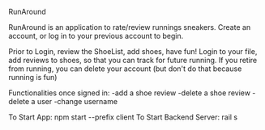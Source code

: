 RunAround

RunAround is an application to rate/review runnings sneakers. Create an account, or log in to your previous account to begin.

Prior to Login, review the ShoeList, add shoes, have fun!
Login to your file, add reviews to shoes, so that you can track for future running.
If you retire from running, you can delete your account (but don't do that because running is fun)

Functionalities once signed in:
-add a shoe review
-delete a shoe review
-delete a user
-change username

To Start App: npm start --prefix client
To Start Backend Server: rail s